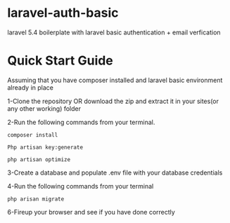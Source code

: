 # laravel-auth-basic
laravel 5.4 boilerplate with laravel basic authentication + email verfication

# Quick Start Guide

   Assuming that you have composer installed and laravel basic environment already in place
  
1-Clone the repository OR download the zip and extract it in your sites(or any other working) folder

2-Run the following commands from your terminal.


   <code>composer install</code>
   
   <code>Php artisan key:generate</code>
   
   <code>php artisan optimize</code>

  
3-Create a database and populate .env file with your database credentials

4-Run the following commands from your terminal

  <code>php arisan migrate</code>
  
6-Fireup your browser and see if you have done correctly

